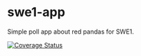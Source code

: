# swe1-app
 Simple poll app about red pandas for SWE1.

[![Coverage Status](https://coveralls.io/repos/github/azraf-a/swe1-app/badge.svg?branch=main)](https://coveralls.io/github/azraf-a/swe1-app?branch=main)
